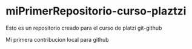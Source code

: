 # miPrimerRepositorio-curso-plaztzi
Esto es un repositorio creado para el curso de platzi git-github

Mi primera contribucion local para github